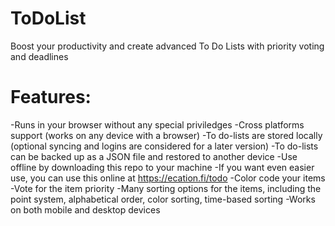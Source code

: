 # ToDoList
Boost your productivity and create advanced To Do Lists with priority voting and deadlines

# Features:
-Runs in your browser without any special priviledges
-Cross platforms support (works on any device with a browser)
-To do-lists are stored locally (optional syncing and logins are considered for a later version)
-To do-lists can be backed up as a JSON file and restored to another device
-Use offline by downloading this repo to your machine
-If you want even easier use, you can use this online at https://ecation.fi/todo
-Color code your items
-Vote for the item priority
-Many sorting options for the items, including the point system, alphabetical order, color sorting, time-based sorting
-Works on both mobile and desktop devices



